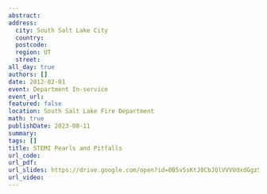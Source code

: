```yaml
---
abstract: 
address:
  city: South Salt Lake City
  country:
  postcode: 
  region: UT
  street: 
all_day: true
authors: []
date: 2012-02-01
event: Department In-service
event_url: 
featured: false
location: South Salt Lake Fire Department
math: true
publishDate: 2023-08-11
summary: 
tags: []
title: STEMI Pearls and Pitfalls
url_code: 
url_pdf: 
url_slides: https://drive.google.com/open?id=0B5v5sKtJ0CbJQlVVVUdxdGgzSHM
url_video: 
---
```

